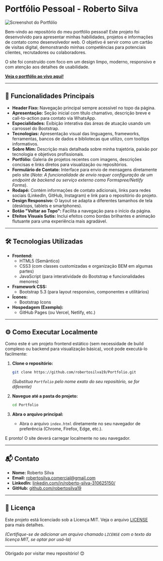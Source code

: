 # Portfólio Pessoal - Roberto Silva


![Screenshot do Portfólio](![image](https://github.com/RobertoSilvaDevFullStack/Portfolio_Pessoal/blob/05c276b4d2ec178140344703ee9f8e7257b68091/assets/WhatsApp%20Image%202025-07-21%20at%2015.48.16.jpeg)) <!-- SUBSTITUA PELO CAMINHO REAL DA SUA SCREENSHOT -->

Bem-vindo ao repositório do meu portfólio pessoal! Este projeto foi desenvolvido para apresentar minhas habilidades, projetos e informações de contato como desenvolvedor web. O objetivo é servir como um cartão de visitas digital, demonstrando minhas competências para potenciais clientes, recrutadores ou colaboradores.

O site foi construído com foco em um design limpo, moderno, responsivo e com atenção aos detalhes de usabilidade.

**[Veja o portfólio ao vivo aqui!]([URL_DA_DEMO_AQUI](https://robertosilva19.github.io/Portfolio_Pessoal/))** <!-- SUBSTITUA PELA URL REAL ONDE O SITE ESTÁ HOSPEDADO -->

---

## 🚀 Funcionalidades Principais

*   **Header Fixo:** Navegação principal sempre acessível no topo da página.
*   **Apresentação:** Seção inicial com título chamativo, descrição breve e call-to-action para contato via WhatsApp.
*   **Especialidades:** Exibição interativa das áreas de atuação usando um carrossel do Bootstrap.
*   **Tecnologias:** Apresentação visual das linguagens, frameworks, ferramentas, bancos de dados e bibliotecas que utilizo, com tooltips informativos.
*   **Sobre Mim:** Descrição mais detalhada sobre minha trajetória, paixão por tecnologia e objetivos profissionais.
*   **Portfólio:** Galeria de projetos recentes com imagens, descrições concisas e links diretos para visualização ou repositórios.
*   **Formulário de Contato:** Interface para envio de mensagens diretamente pelo site (*Nota: A funcionalidade de envio requer configuração de um endpoint de backend ou serviço externo como Formspree/Netlify Forms*).
*   **Rodapé:** Contém informações de contato adicionais, links para redes sociais (LinkedIn, GitHub, Instagram) e link para o repositório do projeto.
*   **Design Responsivo:** O layout se adapta a diferentes tamanhos de tela (desktops, tablets e smartphones).
*   **Botão "Voltar ao Topo":** Facilita a navegação para o início da página.
*   **Efeitos Visuais Sutis:** Inclui efeitos como bordas brilhantes e animação flutuante para uma experiência mais agradável.

---

## 🛠️ Tecnologias Utilizadas

*   **Frontend:**
    *   HTML5 (Semântico)
    *   CSS3 (com classes customizadas e organização BEM em algumas partes)
    *   JavaScript (para interatividade do Bootstrap e funcionalidades menores)
*   **Framework CSS:**
    *   Bootstrap 5.3 (para layout responsivo, componentes e utilitários)
*   **Ícones:**
    *   Bootstrap Icons
*   **Hospedagem (Exemplo):**
    *   GitHub Pages (ou Vercel, Netlify, etc.)

---

## ⚙️ Como Executar Localmente

Como este é um projeto frontend estático (sem necessidade de build complexo ou backend para visualização básica), você pode executá-lo facilmente:

1.  **Clone o repositório:**
    ```bash
    git clone https://github.com/robertosilva19/Portfolio.git
    ```
    *(Substitua `Portfolio` pelo nome exato do seu repositório, se for diferente)*

2.  **Navegue até a pasta do projeto:**
    ```bash
    cd Portfolio
    ```

3.  **Abra o arquivo principal:**
    *   Abra o arquivo `index.html` diretamente no seu navegador de preferência (Chrome, Firefox, Edge, etc.).

E pronto! O site deverá carregar localmente no seu navegador.

---

## 📬 Contato

*   **Nome:** Roberto Silva
*   **Email:** [robertosilva.comercial@gmail.com](mailto:robertosilva.comercial@gmail.com)
*   **LinkedIn:** [linkedin.com/in/roberto-silva-310625150/](https://www.linkedin.com/in/roberto-silva-310625150/)
*   **GitHub:** [github.com/robertosilva19](https://github.com/robertosilva19)

---

## 📄 Licença

Este projeto está licenciado sob a Licença MIT. Veja o arquivo [LICENSE](LICENSE) para mais detalhes.

*(Certifique-se de adicionar um arquivo chamado `LICENSE` com o texto da licença MIT, se optar por usá-la)*

---

Obrigado por visitar meu repositório! 😊
